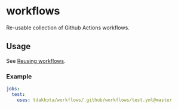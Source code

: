 # workflows
Re-usable collection of Github Actions workflows.

## Usage

See [Reusing workflows](https://docs.github.com/en/actions/learn-github-actions/reusing-workflows).

### Example

```yaml
jobs:
  test:
    uses: tdakkota/workflows/.github/workflows/test.yml@master
```